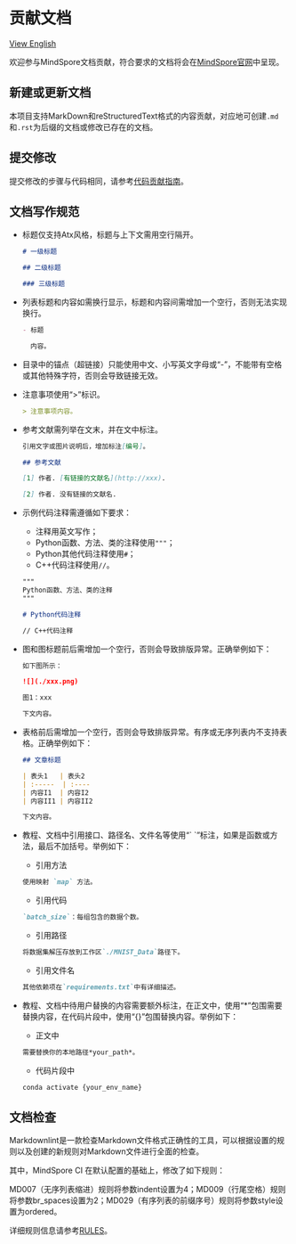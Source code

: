 ﻿# 贡献文档

[View English](./CONTRIBUTING_DOC.md)

欢迎参与MindSpore文档贡献，符合要求的文档将会在[MindSpore官网](http://www.mindspore.cn)中呈现。

## 新建或更新文档

本项目支持MarkDown和reStructuredText格式的内容贡献，对应地可创建```.md```和```.rst```为后缀的文档或修改已存在的文档。

## 提交修改

提交修改的步骤与代码相同，请参考[代码贡献指南](https://gitee.com/mindspore/mindspore/blob/master/CONTRIBUTING.md)。

## 文档写作规范

- 标题仅支持Atx风格，标题与上下文需用空行隔开。

  ```markdown
  # 一级标题

  ## 二级标题

  ### 三级标题
  ```

- 列表标题和内容如需换行显示，标题和内容间需增加一个空行，否则无法实现换行。

  ```markdown
  - 标题

    内容。
  ```

- 目录中的锚点（超链接）只能使用中文、小写英文字母或“-”，不能带有空格或其他特殊字符，否则会导致链接无效。

- 注意事项使用“>”标识。

  ```markdown
  > 注意事项内容。
  ```  

- 参考文献需列举在文末，并在文中标注。

  ```markdown
  引用文字或图片说明后，增加标注[编号]。

  ## 参考文献

  [1] 作者. [有链接的文献名](http://xxx).

  [2] 作者. 没有链接的文献名.
  ```

- 示例代码注释需遵循如下要求：

    - 注释用英文写作；
    - Python函数、方法、类的注释使用```"""```；
    - Python其他代码注释使用```#```；
    - C++代码注释使用```//```。

  ```markdown
  """
  Python函数、方法、类的注释
  """

  # Python代码注释

  // C++代码注释

  ```

- 图和图标题前后需增加一个空行，否则会导致排版异常。正确举例如下：

   ```markdown
  如下图所示：

  ![](./xxx.png)

  图1：xxx

  下文内容。
  ```

- 表格前后需增加一个空行，否则会导致排版异常。有序或无序列表内不支持表格。正确举例如下：

  ```markdown
  ## 文章标题

  | 表头1   | 表头2
  | :-----  | :----
  | 内容I1  | 内容I2
  | 内容II1 | 内容II2

  下文内容。
  ```

- 教程、文档中引用接口、路径名、文件名等使用“\` \`”标注，如果是函数或方法，最后不加括号。举例如下：

    - 引用方法

    ```markdown
    使用映射 `map` 方法。
    ```

    - 引用代码

    ```markdown
    `batch_size`：每组包含的数据个数。
    ```

    - 引用路径

    ```markdown
    将数据集解压存放到工作区`./MNIST_Data`路径下。
    ```

    - 引用文件名

    ```markdown
    其他依赖项在`requirements.txt`中有详细描述。
    ```

- 教程、文档中待用户替换的内容需要额外标注，在正文中，使用“*”包围需要替换内容，在代码片段中，使用“{}”包围替换内容。举例如下：

    - 正文中

    ```markdown
    需要替换你的本地路径*your_path*。
    ```

    - 代码片段中

    ```markdown
    conda activate {your_env_name}
    ```

## 文档检查

Markdownlint是一款检查Markdown文件格式正确性的工具，可以根据设置的规则以及创建的新规则对Markdown文件进行全面的检查。

其中，MindSpore CI 在默认配置的基础上，修改了如下规则：

MD007（无序列表缩进）规则将参数indent设置为4；MD009（行尾空格）规则将参数br_spaces设置为2；MD029（有序列表的前缀序号）规则将参数style设置为ordered。

详细规则信息请参考[RULES](https://github.com/markdownlint/markdownlint/blob/master/docs/RULES.md)。
